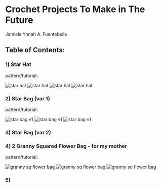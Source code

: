 # Crochet Projects To Make in The Future
Jamiela Ynnah A. Fuentebella

## Table of Contents:


### 1) Star Hat
pattern/tutorial:

![star hat](https://i.pinimg.com/564x/05/2c/f2/052cf27e4c8c7531259873cd4330ca3f.jpg)
![star hat](https://i.pinimg.com/564x/99/1d/4d/991d4ddfdf7519ce85043f6efa9e7d28.jpg)
![star hat](https://i.pinimg.com/564x/0e/6c/a0/0e6ca082bf7731069942d69610877aeb.jpg)
![star hat](https://i.pinimg.com/564x/41/ce/b2/41ceb2ab95d29ed5b12c6553cbf971c9.jpg)

### 2) Star Bag (var 1)
pattern/tutorial: 

![star bag v1](https://i.pinimg.com/564x/a7/aa/13/a7aa1376f9d44a80b100bac8cb224006.jpg)
![star bag v1](https://i.pinimg.com/564x/05/0b/c8/050bc899c7450d61b1497f87a9470dec.jpg)
![star bag v1](https://i.pinimg.com/564x/3a/01/1c/3a011ccc36c23124f59abf1de8e9ba6a.jpg)

### 3) Star Bag (var 2)
### 4) 2 Granny Squared Flower Bag - for my mother
pattern/tutorial:

![granny sq flower bag](https://i.pinimg.com/564x/99/00/9b/99009b2c3eafbe14c192a5400c4e36e7.jpg)
![granny sq flower bag](https://i.pinimg.com/564x/3f/50/ab/3f50abc4859f90cf5a828070a5c6e22e.jpg)
![granny sq flower bag](https://i.pinimg.com/564x/08/27/9e/08279e8e672edb84dbab4384530dab22.jpg)

### 5) 
